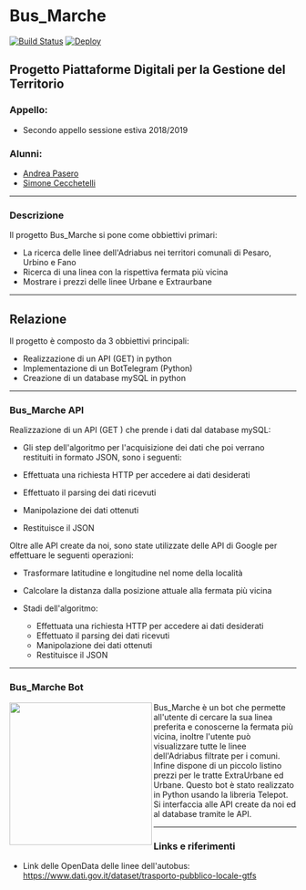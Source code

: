# Bus_Marche

[![Build Status](https://travis-ci.org/Fast0n/ProgettoPDGT.svg?branch=master)](https://travis-ci.org/Fast0n/ProgettoPDGT)
[![Deploy](https://raw.githubusercontent.com/ashwanthkumar/gocd-build-badge-server/master/doc/passed.png)](https://findeatapi.herokuapp.com/)

## Progetto Piattaforme Digitali per la Gestione del Territorio ##

### Appello: ###
* Secondo appello sessione estiva 2018/2019

### Alunni: ###
* [Andrea Pasero](http://github.com/gg97g)
* [Simone Cecchetelli](http://github.com/Fast0n)

-----------------------------------------------------

### Descrizione ###

Il progetto Bus_Marche si pone come obbiettivi primari:
* La ricerca delle linee dell'Adriabus nei territori comunali di Pesaro, Urbino e Fano
* Ricerca di una linea con la rispettiva fermata più vicina
* Mostrare i prezzi delle linee Urbane e Extraurbane

-----------------------------------------------------

## Relazione ##

Il progetto è composto da 3 obbiettivi principali:
 * Realizzazione di un API (GET) in python
 * Implementazione di un BotTelegram (Python)
 * Creazione di un database mySQL in python



 ----------------------------------------------------
### Bus_Marche API ###

Realizzazione di un API (GET ) che prende i dati dal database mySQL:

  * Gli step dell'algoritmo per l'acquisizione dei dati che poi verrano restituiti in formato JSON, sono i seguenti:

  * Effettuata una richiesta HTTP per accedere ai dati desiderati
  * Effettuato il parsing dei dati ricevuti 
  * Manipolazione dei dati ottenuti 
  * Restituisce il JSON

Oltre alle API create da noi, sono state utilizzate delle API di Google per effettuare le seguenti operazioni:
  
  * Trasformare latitudine e longitudine nel nome della località
  * Calcolare la distanza dalla posizione attuale alla fermata più vicina
    
  * Stadi dell'algoritmo:
      * Effettuata una richiesta HTTP per accedere ai dati desiderati
      * Effettuato il parsing dei dati ricevuti 
      * Manipolazione dei dati ottenuti 
      * Restituisce il JSON


------------------------------------

### Bus_Marche Bot ###
 <div> 
<a><img src='img/img1.png' height='250' align="left"/></a> 
Bus_Marche è un bot che permette all'utente di cercare la sua linea preferita e conoscerne la fermata più vicina, inoltre l'utente può visualizzare tutte le linee dell'Adriabus filtrate per i comuni. Infine dispone di un piccolo listino prezzi per le tratte ExtraUrbane ed Urbane.
Questo bot è stato realizzato in Python usando la libreria Telepot. Si interfaccia alle API create da noi ed al database tramite le API.




----------------------------------------------------------
### Links e riferimenti ### 
 * Link delle OpenData delle linee dell'autobus: https://www.dati.gov.it/dataset/trasporto-pubblico-locale-gtfs
 


